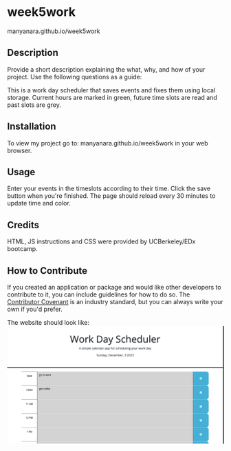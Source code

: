 # week5work
manyanara.github.io/week5work

## Description

Provide a short description explaining the what, why, and how of your project. Use the following questions as a guide:

This is a work day scheduler that saves events and fixes them using local storage. Current hours are marked in green, future time slots are read and past slots are grey.

## Installation

To view my project go to:
manyanara.github.io/week5work
in your web browser.



## Usage

Enter your events in the timeslots according to their time. 
Click the save button when you're finished.
The page should reload every 30 minutes to update time and color.

## Credits

HTML, JS instructions and CSS were provided by UCBerkeley/EDx bootcamp. 


## How to Contribute

If you created an application or package and would like other developers to contribute to it, you can include guidelines for how to do so. The [Contributor Covenant](https://www.contributor-covenant.org/) is an industry standard, but you can always write your own if you'd prefer.

The website should look like: 
<img src="./screenshot.png">